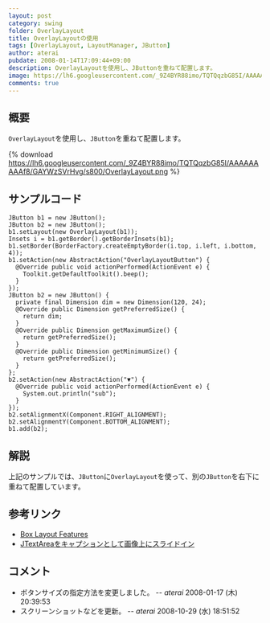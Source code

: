 ```yaml
---
layout: post
category: swing
folder: OverlayLayout
title: OverlayLayoutの使用
tags: [OverlayLayout, LayoutManager, JButton]
author: aterai
pubdate: 2008-01-14T17:09:44+09:00
description: OverlayLayoutを使用し、JButtonを重ねて配置します。
image: https://lh6.googleusercontent.com/_9Z4BYR88imo/TQTQqzbG85I/AAAAAAAAAf8/GAYWzSVrHvg/s800/OverlayLayout.png
comments: true
---
```

## 概要
`OverlayLayout`を使用し、`JButton`を重ねて配置します。

{% download https://lh6.googleusercontent.com/_9Z4BYR88imo/TQTQqzbG85I/AAAAAAAAAf8/GAYWzSVrHvg/s800/OverlayLayout.png %}

## サンプルコード
<pre class="prettyprint"><code>JButton b1 = new JButton();
JButton b2 = new JButton();
b1.setLayout(new OverlayLayout(b1));
Insets i = b1.getBorder().getBorderInsets(b1);
b1.setBorder(BorderFactory.createEmptyBorder(i.top, i.left, i.bottom, 4));
b1.setAction(new AbstractAction("OverlayLayoutButton") {
  @Override public void actionPerformed(ActionEvent e) {
    Toolkit.getDefaultToolkit().beep();
  }
});
JButton b2 = new JButton() {
  private final Dimension dim = new Dimension(120, 24);
  @Override public Dimension getPreferredSize() {
    return dim;
  }
  @Override public Dimension getMaximumSize() {
    return getPreferredSize();
  }
  @Override public Dimension getMinimumSize() {
    return getPreferredSize();
  }
};
b2.setAction(new AbstractAction("▼") {
  @Override public void actionPerformed(ActionEvent e) {
    System.out.println("sub");
  }
});
b2.setAlignmentX(Component.RIGHT_ALIGNMENT);
b2.setAlignmentY(Component.BOTTOM_ALIGNMENT);
b1.add(b2);
</code></pre>

## 解説
上記のサンプルでは、`JButton`に`OverlayLayout`を使って、別の`JButton`を右下に重ねて配置しています。

## 参考リンク
- [Box Layout Features](http://docs.oracle.com/javase/tutorial/uiswing/layout/box.html#features)
- [JTextAreaをキャプションとして画像上にスライドイン](http://ateraimemo.com/Swing/EaseInOut.html)

<!-- dummy comment line for breaking list -->

## コメント
- ボタンサイズの指定方法を変更しました。 -- *aterai* 2008-01-17 (木) 20:39:53
- スクリーンショットなどを更新。 -- *aterai* 2008-10-29 (水) 18:51:52

<!-- dummy comment line for breaking list -->
